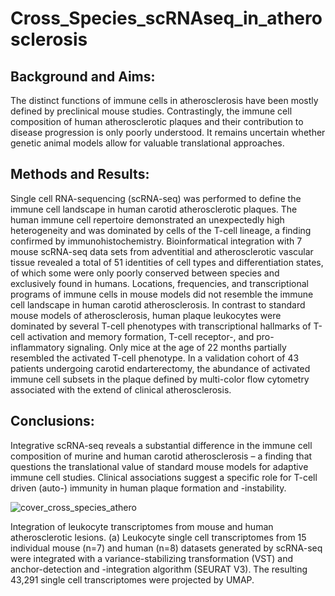 # Cross_Species_scRNAseq_in_atherosclerosis

## Background and Aims:
The distinct functions of immune cells in atherosclerosis have been mostly defined by preclinical mouse studies. Contrastingly, the immune cell composition of human atherosclerotic plaques and their contribution to disease progression is only poorly understood. It remains uncertain whether genetic animal models allow for valuable translational approaches.

## Methods and Results:
Single cell RNA-sequencing (scRNA-seq) was performed to define the immune cell landscape in human carotid atherosclerotic plaques. The human immune cell repertoire demonstrated an unexpectedly high heterogeneity and was dominated by cells of the T-cell lineage, a finding confirmed by immunohistochemistry. Bioinformatical integration with 7 mouse scRNA-seq data sets from adventitial and atherosclerotic vascular tissue revealed a total of 51 identities of cell types and differentiation states, of which some were only poorly conserved between species and exclusively found in humans. Locations, frequencies, and transcriptional programs of immune cells in mouse models did not resemble the immune cell landscape in human carotid atherosclerosis. In contrast to standard mouse models of atherosclerosis, human plaque leukocytes were dominated by several T-cell phenotypes with transcriptional hallmarks of T-cell activation and memory formation, T-cell receptor-, and pro-inflammatory signaling. Only mice at the age of 22 months partially resembled the activated T-cell phenotype. In a validation cohort of 43 patients undergoing carotid endarterectomy, the abundance of activated immune cell subsets in the plaque defined by multi-color flow cytometry associated with the extend of clinical atherosclerosis.

## Conclusions: 
Integrative scRNA-seq reveals a substantial difference in the immune cell composition of murine and human carotid atherosclerosis – a finding that questions the translational value of standard mouse models for adaptive immune cell studies. Clinical associations suggest a specific role for T-cell driven (auto-) immunity in human plaque formation and -instability.



![cover_cross_species_athero](https://github.com/haukeh90/cross_species_scRNAseq_in_atherosclerosis/assets/77981983/9394e135-64c7-4fcf-acf9-479deb9c55da)

Integration of leukocyte transcriptomes from mouse and human atherosclerotic lesions. (a) Leukocyte single cell transcriptomes from 15 individual mouse (n=7) and human (n=8) datasets generated by scRNA-seq were integrated with a variance-stabilizing transformation (VST) and anchor-detection and -integration algorithm (SEURAT V3). The resulting 43,291 single cell transcriptomes were projected by UMAP. 
